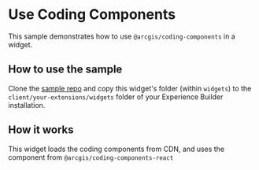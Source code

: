 # Use Coding Components
This sample demonstrates how to use `@arcgis/coding-components` in a widget.

## How to use the sample
Clone the [sample repo](https://github.com/esri/arcgis-experience-builder-sdk-resources) and copy this widget's folder (within `widgets`) to the `client/your-extensions/widgets` folder of your Experience Builder installation.

## How it works
This widget loads the coding components from CDN, and uses the component from `@arcgis/coding-components-react`

